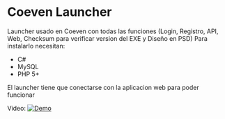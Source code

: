 # Coeven Launcher #

Launcher usado en Coeven con todas las funciones (Login, Registro, API, Web, Checksum para verificar version del EXE y Diseño en PSD)
Para instalarlo necesitan:

* C#
* MySQL
* PHP 5+

El launcher tiene que conectarse con la aplicacion web para poder funcionar

Video:
[![Demo](https://i.ytimg.com/vi/T2vAEv1K6R0/maxresdefault.jpg)](https://www.youtube.com/watch?v=rry0lgv9zj0&list=PL50HTvEz2MNd1YJg3mDI0ABrjhRKIsdek)
